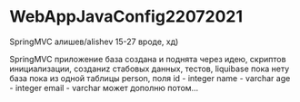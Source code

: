 # WebAppJavaConfig22072021
SpringMVC алишев/alishev 15-27 вроде, хд)

SpringMVC приложение 
база создана и поднята через идею, скриптов инициализации, созданиz стабовых данных, тестов, liquibase пока нету
база пока из одной  таблицы person, поля
id - integer
name - varchar
age - integer
email - varchar
может дополню потом...
